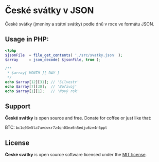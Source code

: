 # České svátky v JSON
České svátky (jmeniny a státní svátky) podle dnů v roce ve formátu JSON.

## Usage in PHP:

```php
<?php
$jsonFile  = file_get_contents( './src/svatky.json' );
$array     = json_decode( $jsonFile, true );

/**
 * $array[ MONTH ][ DAY ]
 */
echo $array[12][31]; // 'Silvestr'
echo $array[7][30];  // 'Bořivoj'
echo $array[1][1];   // 'Nový rok'
```

## Support
**České svátky** is open source and free. Donate for coffee or just like that:

BTC: `bc1q03v5la7uvcwxr7z4qn03ex6n5edju6zv4n6ppt`

## License
**České svátky** is open source software licensed under the [MIT license](https://tldrlegal.com/license/mit-license).
